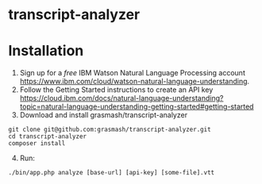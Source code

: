 # transcript-analyzer

# Installation

1. Sign up for a _free_ IBM Watson Natural Language Processing account https://www.ibm.com/cloud/watson-natural-language-understanding.
2. Follow the Getting Started instructions to create an API key https://cloud.ibm.com/docs/natural-language-understanding?topic=natural-language-understanding-getting-started#getting-started
3. Download and install grasmash/transcript-analyzer
```
git clone git@github.com:grasmash/transcript-analyzer.git
cd transcript-analyzer
composer install
```
4. Run:
```
./bin/app.php analyze [base-url] [api-key] [some-file].vtt
```
